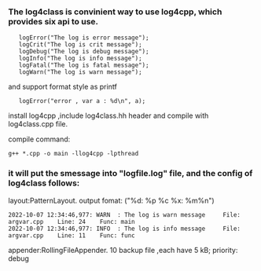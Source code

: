 ### The log4class is convinient way to use log4cpp, which provides six api to use.
 ```text
    logError("The log is error message");
    logCrit("The log is crit message");
    logDebug("The log is debug message");
    logInfo("The log is info message");
    logFatal("The log is fatal message");
    logWarn("The log is warn message");
 ```
 and support format style as printf
 ```text
    logError("error , var a : %d\n", a);
 ```
install log4cpp ,include log4class.hh header and compile with log4class.cpp file.

compile command: 
``` 
g++ *.cpp -o main -llog4cpp -lpthread 
```

### it will put the smessage into "logfile.log" file, and the config of log4class follows:

layout:PatternLayout. output fomat: ("%d: %p %c %x: %m%n")
```
2022-10-07 12:34:46,977: WARN  : The log is warn message	 File: argvar.cpp	 Line: 24	 Func: main
2022-10-07 12:34:46,977: INFO  : The log is info message	 File: argvar.cpp	 Line: 11	 Func: func
```
appender:RollingFileAppender. 10 backup file ,each have 5 kB;
priority: debug
